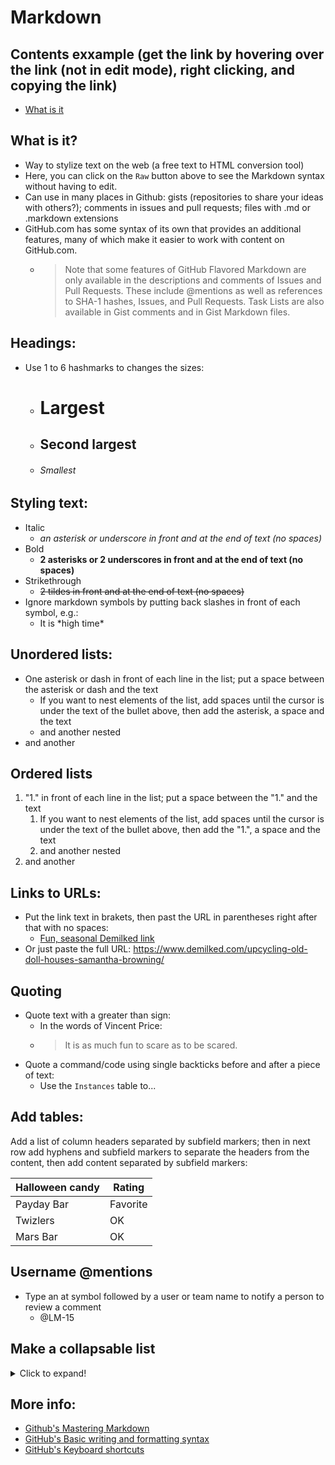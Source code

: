 # Markdown

## Contents exxample (get the link by hovering over the link (not in edit mode), right clicking, and copying the link)
* [What is it](https://github.com/LM-15/Markdown/blob/main/README.md#what-is-it)

## What is it?
* Way to stylize text on the web (a free text to HTML conversion tool)
* Here, you can click on the `Raw` button above to see the Markdown syntax without having to edit.
* Can use in many places in Github: gists (repositories to share your ideas with others?); comments in issues and pull requests; files with .md or .markdown extensions
* GitHub.com has some syntax of its own that provides an additional features, many of which make it easier to work with content on GitHub.com.  
   * > Note that some features of GitHub Flavored Markdown are only available in the descriptions and comments of Issues and Pull Requests. These include @mentions as well as references to SHA-1 hashes, Issues, and Pull Requests. Task Lists are also available in Gist comments and in Gist Markdown files.

## Headings:
* Use 1 to 6 hashmarks to changes the sizes:
  * # Largest
  * ## Second largest
  * ###### Smallest

## Styling text:
* Italic
  * *an asterisk or underscore in front and at the end of text (no spaces)*
* Bold
  * **2 asterisks or 2 underscores in front and at the end of text (no spaces)**
* Strikethrough
  * ~~2 tildes in front and at the end of text (no spaces)~~
* Ignore markdown symbols by putting back slashes in front of each symbol, e.g.:
  * It is \*high time\*

## Unordered lists:
* One asterisk or dash in front of each line in the list; put a space between the asterisk or dash and the text
  * If you want to nest elements of the list, add spaces until the cursor is under the text of the bullet above, then add the asterisk, a space and the text
  * and another nested
* and another
  
## Ordered lists
1. "1." in front of each line in the list; put a space between the "1." and the text
   1. If you want to nest elements of the list, add spaces until the cursor is under the text of the bullet above, then add the "1.", a space and the text
   1. and another nested
1. and another

## Links to URLs:
* Put the link text in brakets, then past the URL in parentheses right after that with no spaces:
  * [Fun, seasonal Demilked link](https://www.demilked.com/upcycling-old-doll-houses-samantha-browning/)
* Or just paste the full URL: https://www.demilked.com/upcycling-old-doll-houses-samantha-browning/

## Quoting
* Quote text with a greater than sign:
  * In the words of Vincent Price:
  * > It is as much fun to scare as to be scared.
* Quote a command/code using single backticks before and after a piece of text:
  * Use the `Instances` table to...

## Add tables:
Add a list of column headers separated by subfield markers; then in next row add hyphens and subfield markers to separate the headers from the content, then add content separated by subfield markers:

Halloween candy | Rating
--------------- | ------
Payday Bar | Favorite
Twizlers | OK
Mars Bar | OK

## Username @mentions
* Type an at symbol followed by a user or team name to notify a person to review a comment
  * @LM-15
  
## Make a collapsable list
<details>
  <summary>Click to expand!</summary>
  
  ### Heading
  1. A numbered
  2. List
     * with some
     * sub bullets
     </details>
     

## More info:
* [Github's Mastering Markdown](https://guides.github.com/features/mastering-markdown/)
* [GitHub's Basic writing and formatting syntax](https://docs.github.com/en/free-pro-team@latest/github/writing-on-github/basic-writing-and-formatting-syntax)
* [GitHub's Keyboard shortcuts](https://docs.github.com/en/free-pro-team@latest/github/getting-started-with-github/keyboard-shortcuts)

